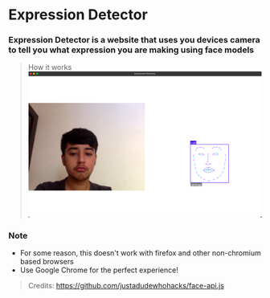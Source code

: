 # Expression Detector
### Expression Detector is a website that uses you devices camera to tell you what expression you are making using face models

> How it works
![Demo Image](https://github.com/virejdasani/ExpressionDetector/blob/master/assets/DemoImg.png?raw=true)

### Note
- For some reason, this doesn't work with firefox and other non-chromium based browsers
- Use Google Chrome for the perfect experience!

> Credits: https://github.com/justadudewhohacks/face-api.js
